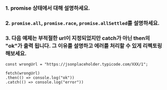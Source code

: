
### 1. promise 상태에서 대해 설명하세요.

### 2. `promise.all`, `promise.race`, `promise.allSettled`를 설명하세요.

### 3. 다음 예제는 부적절한 url이 지정되었지만 catch가 아닌 then의 "ok"가 출력 됩니다. 그 이유를 설명하고 에러를 처리할 수 있게 리펙토링 해보세요.
```
const wrongUrl = "https://jsonplaceholder.typicode.com/XXX/1";

fetch(wrongUrl)
.then(() => console.log("ok"))
.catch(() => console.log("error"))
```